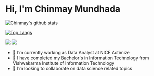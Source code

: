# Hi, I'm Chinmay Mundhada


![Chinmay's github stats](https://github-readme-stats.vercel.app/api?username=chinmaymundhada&count_private=true&hide=issues&show_icons=true&theme=shades-of-purple)

<!-- To remove C++, use this link : https://github-readme-stats.vercel.app/api/top-langs/?username=siddheshkothadi&layout=compact&hide=c%2B%2B -->
[![Top Langs](https://github-readme-stats.vercel.app/api/top-langs/?username=chinmaymundhada&layout=compact&theme=shades-of-purple)](https://github.com/chinmaymundhada/github-readme-stats)


<a href="https://twitter.com/Chinmay0208"><img src="https://img.shields.io/badge/twitter-%231DA1F2.svg?&style=for-the-badge&logo=twitter&logoColor=white"/></a> 
<a href='https://www.linkedin.com/in/chinmay-mundhada/'><img src="https://img.shields.io/badge/linkedin-%230077B5.svg?&style=for-the-badge&logo=linkedin&logoColor=white"/></a>

- 🔭 I’m currently working as Data Analyst at NICE Actimize
- 🌱 I have completed my Bachelor's in Information Technology from Vishwakarma Institute of Information Technology
- 👯 I’m looking to collaborate on data science related topics

<!---
chinmaymundhada/chinmaymundhada is a ✨ special ✨ repository because its `README.md` (this file) appears on your GitHub profile.
You can click the Preview link to take a look at your changes.
--->
